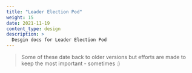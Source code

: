 ```yaml
---
title: "Leader Election Pod"
weight: 15
date: 2021-11-19
content_type: design
description: >
  Desgin docs for Leader Election Pod
---
```


>Some of these date back to older versions but efforts are made to keep the most important - sometimes :)

